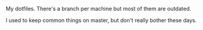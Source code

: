 My dotfiles. There's a branch per machine but most of them are outdated.

I used to keep common things on master, but don't really bother these days.
